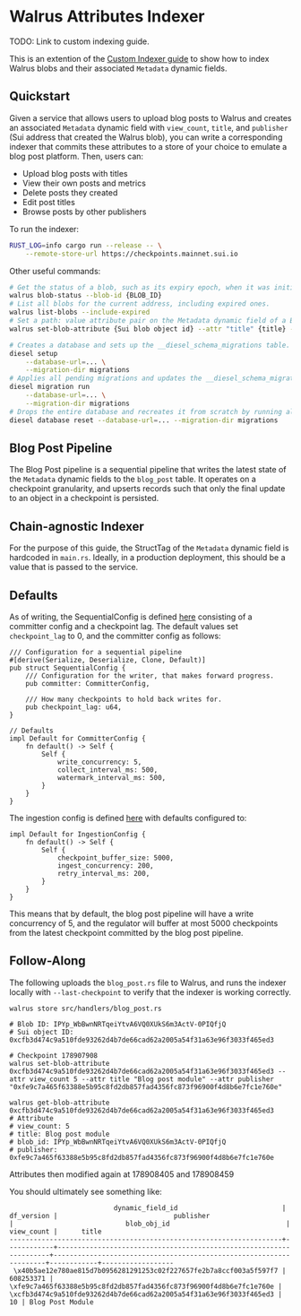 # Walrus Attributes Indexer

TODO: Link to custom indexing guide.

This is an extention of the [Custom Indexer guide](https://docs.sui.io/guides/developer/advanced/custom-indexer) to show how to index Walrus blobs and their associated `Metadata` dynamic fields.

## Quickstart

Given a service that allows users to upload blog posts to Walrus and creates an associated `Metadata` dynamic field with `view_count`, `title`, and `publisher` (Sui address that created the Walrus blob), you can write a corresponding indexer that commits these attributes to a store of your choice to emulate a blog post platform. Then, users can:
- Upload blog posts with titles
- View their own posts and metrics
- Delete posts they created
- Edit post titles
- Browse posts by other publishers


To run the indexer:

```sh
RUST_LOG=info cargo run --release -- \
    --remote-store-url https://checkpoints.mainnet.sui.io
```

Other useful commands:
```sh
# Get the status of a blob, such as its expiry epoch, when it was initially certified, etc.
walrus blob-status --blob-id {BLOB_ID}
# List all blobs for the current address, including expired ones.
walrus list-blobs --include-expired
# Set a path: value attribute pair on the Metadata dynamic field of a Blob object on Sui.
walrus set-blob-attribute {Sui blob object id} --attr "title" {title} --attr "view_count" {view_count}
```

```sh
# Creates a database and sets up the __diesel_schema_migrations table. Does not run any migrations.
diesel setup                                                                \
    --database-url=... \
    --migration-dir migrations
# Applies all pending migrations and updates the __diesel_schema_migrations table.
diesel migration run                                                        \
    --database-url=... \
    --migration-dir migrations
# Drops the entire database and recreates it from scratch by running all migrations from the beginning. Deletes all existing data.
diesel database reset --database-url=... --migration-dir migrations
```

## Blog Post Pipeline

The Blog Post pipeline is a sequential pipeline that writes the latest state of the `Metadata` dynamic fields to the `blog_post` table. It operates on a checkpoint granularity, and upserts records such that only the final update to an object in a checkpoint is persisted.

## Chain-agnostic Indexer

For the purpose of this guide, the StructTag of the `Metadata` dynamic field is hardcoded in `main.rs`. Ideally, in a production deployment, this should be a value that is passed to the service.

## Defaults

As of writing, the SequentialConfig is defined [here](https://github.com/MystenLabs/sui/blob/main/crates/sui-indexer-alt-framework/src/pipeline/sequential/mod.rs#L68) consisting of a committer config and a checkpoint lag. The default values set `checkpoint_lag` to 0, and the committer config as follows:
```
/// Configuration for a sequential pipeline
#[derive(Serialize, Deserialize, Clone, Default)]
pub struct SequentialConfig {
    /// Configuration for the writer, that makes forward progress.
    pub committer: CommitterConfig,

    /// How many checkpoints to hold back writes for.
    pub checkpoint_lag: u64,
}

// Defaults
impl Default for CommitterConfig {
    fn default() -> Self {
        Self {
            write_concurrency: 5,
            collect_interval_ms: 500,
            watermark_interval_ms: 500,
        }
    }
}
```

The ingestion config is defined [here](https://github.com/MystenLabs/sui/blob/main/crates/sui-indexer-alt-framework/src/ingestion/mod.rs#L59) with defaults configured to:
```
impl Default for IngestionConfig {
    fn default() -> Self {
        Self {
            checkpoint_buffer_size: 5000,
            ingest_concurrency: 200,
            retry_interval_ms: 200,
        }
    }
}
```

This means that by default, the blog post pipeline will have a write concurrency of 5, and the regulator will buffer at most 5000 checkpoints from the latest checkpoint committed by the blog post pipeline.

## Follow-Along
The following uploads the `blog_post.rs` file to Walrus, and runs the indexer locally with `--last-checkpoint` to verify that the indexer is working correctly.

```
walrus store src/handlers/blog_post.rs

# Blob ID: IPYp_WbBwnNRTqeiYtvA6VQ0XUkS6m3ActV-0PIQfjQ
# Sui object ID: 0xcfb3d474c9a510fde93262d4b7de66cad62a2005a54f31a63e96f3033f465ed3

# Checkpoint 178907908
walrus set-blob-attribute 0xcfb3d474c9a510fde93262d4b7de66cad62a2005a54f31a63e96f3033f465ed3 --attr view_count 5 --attr title "Blog post module" --attr publisher "0xfe9c7a465f63388e5b95c8fd2db857fad4356fc873f96900f4d8b6e7fc1e760e"

walrus get-blob-attribute 0xcfb3d474c9a510fde93262d4b7de66cad62a2005a54f31a63e96f3033f465ed3
# Attribute
# view_count: 5
# title: Blog post module
# blob_id: IPYp_WbBwnNRTqeiYtvA6VQ0XUkS6m3ActV-0PIQfjQ
# publisher: 0xfe9c7a465f63388e5b95c8fd2db857fad4356fc873f96900f4d8b6e7fc1e760e
```

Attributes then modified again at 178908405 and 178908459

You should ultimately see something like:
```
                          dynamic_field_id                          | df_version |                             publisher                              |                            blob_obj_id                             | view_count |      title
--------------------------------------------------------------------+------------+--------------------------------------------------------------------+--------------------------------------------------------------------+------------+------------------
 \x40b5ae12e780ae815d7b0956281291253c02f227657fe2b7a8ccf003a5f597f7 |  608253371 | \xfe9c7a465f63388e5b95c8fd2db857fad4356fc873f96900f4d8b6e7fc1e760e | \xcfb3d474c9a510fde93262d4b7de66cad62a2005a54f31a63e96f3033f465ed3 |         10 | Blog Post Module
 ```
